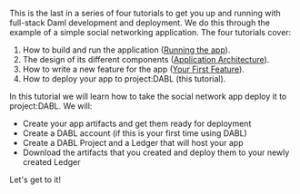 This is the last in a series of four tutorials to get you up and running with full-stack Daml development and deployment. We do this through the example of a simple social networking application. The four tutorials cover:

1. How to build and run the application ([Running the app](https://daml.com/learn/getting-started/build-and-run/)).
1. The design of its different components ([Application Architecture](https://docs.daml.com/getting-started/app-architecture.html)).
1. How to write a new feature for the app ([Your First Feature](https://daml.com/learn/getting-started/your-first-feature/)).
1. How to deploy your app to project:DABL (this tutorial).

In this tutorial we will learn how to take the social network app deploy it to project:DABL. We will:

- Create your app artifacts and get them ready for deployment
- Create a DABL account (if this is your first time using DABL)
- Create a DABL Project and a Ledger that will host your app
- Download the artifacts that you created and deploy them to your newly created Ledger

Let's get to it!
